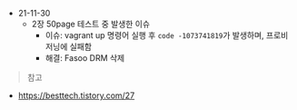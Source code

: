 - 21-11-30
  - 2장 50page 테스트 중 발생한 이슈
    - 이슈: vagrant up 명령어 실행 후 `code -1073741819`가 발생하며, 프로비저닝에 실패함 
    - 해결: Fasoo DRM 삭제


> 참고 
* https://besttech.tistory.com/27